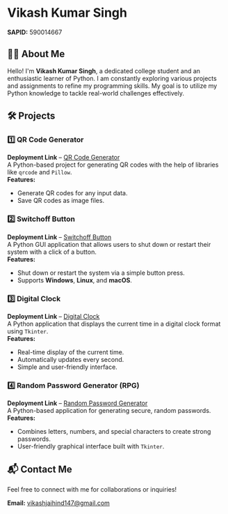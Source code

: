 
# **Vikash Kumar Singh**  
**SAPID:** 590014667  

## 👨‍💻 About Me  
Hello! I'm **Vikash Kumar Singh**, a dedicated college student and an enthusiastic learner of Python. I am constantly exploring various projects and assignments to refine my programming skills. My goal is to utilize my Python knowledge to tackle real-world challenges effectively.

## 🛠️ Projects  

### 1️⃣ **QR Code Generator**  
**Deployment Link** – [QR Code Generator](https://vikash8294.github.io/QRcode-generator/)  
A Python-based project for generating QR codes with the help of libraries like `qrcode` and `Pillow`.  
**Features:**  
- Generate QR codes for any input data.  
- Save QR codes as image files.  

### 2️⃣ **Switchoff Button**  
**Deployment Link** – [Switchoff Button](https://vikash8294.github.io/switch-off-button/)  
A Python GUI application that allows users to shut down or restart their system with a click of a button.  
**Features:**  
- Shut down or restart the system via a simple button press.  
- Supports **Windows**, **Linux**, and **macOS**.  

### 3️⃣ **Digital Clock**  
**Deployment Link** – [Digital Clock](https://vikash8294.github.io/Digitalclock/)  
A Python application that displays the current time in a digital clock format using `Tkinter`.  
**Features:**  
- Real-time display of the current time.  
- Automatically updates every second.  
- Simple and user-friendly interface.  

### 4️⃣ **Random Password Generator (RPG)**  
**Deployment Link** – [Random Password Generator](https://vikash8294.github.io/Random-Password-Generator/)  
A Python-based application for generating secure, random passwords.  
**Features:**  
- Combines letters, numbers, and special characters to create strong passwords.  
- User-friendly graphical interface built with `Tkinter`.  

## 📬 Contact Me  
Feel free to connect with me for collaborations or inquiries!  

**Email:** [vikashjaihind147@gmail.com](mailto:vikashjaihind147@gmail.com)

